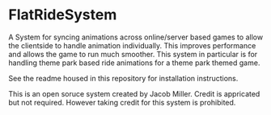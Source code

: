 # FlatRideSystem

A System for syncing animations across online/server based games to allow the clientside to handle animation individually. This improves performance and allows the game to run much smoother.
This  system in particular is for handling theme park based ride animations for a theme park themed game.

See the readme housed in this repository for installation instructions.

This is an open soruce system created by Jacob Miller. Credit is appricated but not required.
However taking credit for this system is prohibited.
